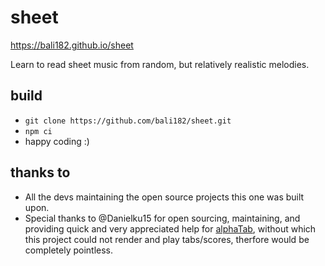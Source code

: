 # sheet

https://bali182.github.io/sheet

Learn to read sheet music from random, but relatively realistic melodies.

## build

- `git clone https://github.com/bali182/sheet.git`
- `npm ci`
- happy coding :)

## thanks to

- All the devs maintaining the open source projects this one was built upon.
- Special thanks to @Danielku15 for open sourcing, maintaining, and providing quick and very appreciated help for [alphaTab](https://github.com/CoderLine/alphaTab), without which this project could not render and play tabs/scores, therfore would be completely pointless.
